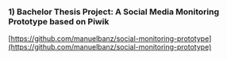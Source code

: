
### 1) Bachelor Thesis Project: A Social Media Monitoring Prototype based on Piwik
[https://github.com/manuelbanz/social-monitoring-prototype](https://github.com/manuelbanz/social-monitoring-prototype)
